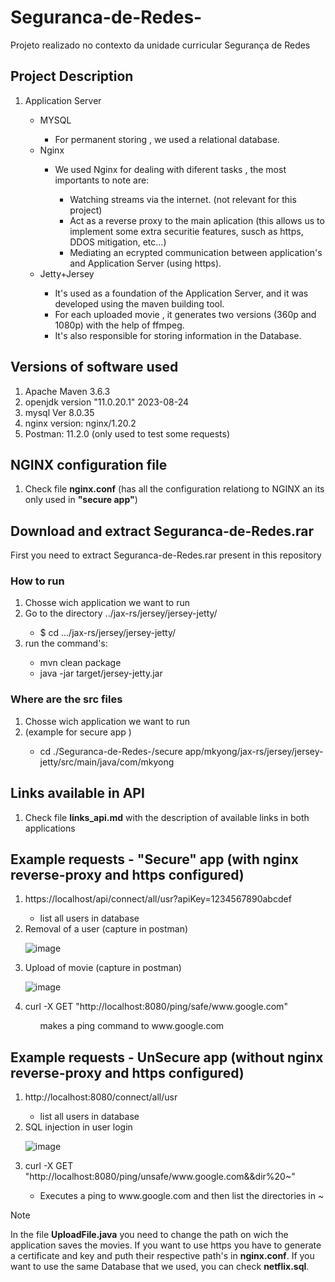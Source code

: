 # Seguranca-de-Redes-
Projeto realizado no contexto da unidade curricular Segurança de Redes 



<h2>Project Description</h2>
<ol>

  <li>Application Server</li>
  <ul>
    <li> MYSQL </li>
    <ul>
      <li>For permanent storing , we used a relational database.</li>
    </ul>
    <li> Nginx </li>
    <ul>
      <li> We used Nginx for dealing with diferent tasks , the most importants to note are:</li>
      <ul>
        <li> Watching streams via the internet. (not relevant for this project)</li>
        <li> Act as a reverse proxy to the main aplication (this allows us to implement some extra securitie features, susch as https, DDOS mitigation, etc...)</li>
        <li>Mediating an ecrypted communication between application's and Application Server (using https).</li>
      </ul>
    </ul>
    <li> Jetty+Jersey </li>
    <ul>
      <li>It's used as a foundation of the Application Server, and it was developed using the maven building tool.</li>
      <li>For each uploaded movie , it generates two versions (360p and 1080p) with the help of ffmpeg.</li>
      <li>It's also responsible for storing information in the Database.</li>
    </ul>
  </ul>
</ol>

<h2>Versions of software used</h2>
<ol>
  <li>Apache Maven 3.6.3</li>
  <li>openjdk version "11.0.20.1" 2023-08-24</li>
  <li>mysql  Ver 8.0.35</li>
  <li>nginx version: nginx/1.20.2</li>
  <li>Postman: 11.2.0 (only used to test some requests)</li>
</ol>

<h2>NGINX configuration file</h2>
<ol>
<li>Check file <strong>nginx.conf</strong> (has all the configuration relationg to NGINX an its only used in <strong>"secure app"</strong>) </li>
</ol>

<h2>Download and extract Seguranca-de-Redes.rar</h2>
First you need to extract Seguranca-de-Redes.rar present in this repository


<h3>How to run</h3>

<ol>
  	<li>Chosse wich application we want to run </li>
    <li>Go to the directory ../jax-rs/jersey/jersey-jetty/</li>
    <ul>
      <li>$ cd .../jax-rs/jersey/jersey-jetty/</li>
    </ul>
    <li>run the command's:  </li>
  <ul>
    <li>mvn clean package</li>
    <li>java -jar target/jersey-jetty.jar</li>
  </ul>
    
</ol>


<h3> Where are the src files</h3>

<ol>
  <li>Chosse wich application we want to run</li>
  <li>(example for secure app )</li>
  <ul>
    <li> cd ./Seguranca-de-Redes-/secure app/mkyong/jax-rs/jersey/jersey-jetty/src/main/java/com/mkyong
  </ul>
</ol>

<h2>Links available in API</h2>
<ol>
  <li>Check file <strong>links_api.md</strong> with the description of available links in both applications </li>
</ol>
<h2>Example requests - "Secure" app (with nginx reverse-proxy and https configured)</h2>

<ol>
  <li>https://localhost/api/connect/all/usr?apiKey=1234567890abcdef</li>
  <ul>
    <li>list all users in database</li>
  </ul>

  <li>Removal of a user (capture in postman)</li>

  ![image](https://github.com/user-attachments/assets/3eaa861b-9da8-418b-ad34-7c15e038e96e)


  <li>Upload of movie (capture in postman)</li>

  ![image](https://github.com/user-attachments/assets/617e7899-59b0-44c3-81ba-ababeb8a2ad0)


  <li>curl -X GET "http://localhost:8080/ping/safe/www.google.com"</li>
  <ul>
    makes a ping command to www.google.com
  </ul>
</ol>

<h2>Example requests - UnSecure app (without  nginx reverse-proxy and https configured) </h2>

<ol>
  <li>http://localhost:8080/connect/all/usr</li>
  <ul>
    <li>list all users in database</li>
  </ul>
  <li>SQL injection in user login</li>

  ![image](https://github.com/user-attachments/assets/cf5fb86d-f380-4fec-a665-f4754ff2f285)


  <li>curl -X GET "http://localhost:8080/ping/unsafe/www.google.com&&dir%20~"</li>
  <ul>
    <li>Executes a ping to www.google.com and then list the directories in ~</li>
  </ul>
</ol>



> [!NOTE]  
> In the file **UploadFile.java** you need to change the path on wich the application saves the movies.
> If you want to use https you have to generate a certificate and key and puth their respective path's in **nginx.conf**.
> If you want to use the same Database that we used, you can check **netflix.sql**. 
